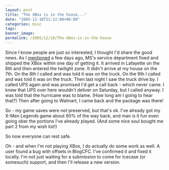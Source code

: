 ```yaml
---
layout: post
title: "The XBox is in the house..."
date: "2005-12-10T21:12:00+06:00"
categories: misc 
tags: 
banner_image: 
permalink: /2005/12/10/The-XBox-is-in-the-house
---
```


Since I know people are just <i>so</i> interested, I thought I'd share the good news. As I <a href="http://ray.camdenfamily.com/index.cfm/2005/12/8/XBox-Service--Wow">mentioned</a> a few days ago, MS's service department fixed and shipped the XBox within one day of getting it. It arrived in Lafayette on the 6th and then entered the twilight zone. It didn't arrive at my house on the 7th. On the 8th I called and was told it was on the truck. On the 9th I called and was told it was on the truck. Then last night I saw the truck drive by. I called UPS again and was promised I'd get a call back - which never came. I knew that UPS over here wouldn't deliver on Saturday, but I called anyway. I was told that the hurricane was to blame. (How long am I going to hear that?) Then after going to Walmart, I came back and the package was there!

So - my game saves were <i>not</i> preserved, but that's ok. I've already got my X-Men Legends game about 60% of the way back, and man is it fun even going ober the portions I've already played. (And some nice soul bought me part 2 from my wish list!)

So now everyone can rest safe.

Oh - and when I'm not playing XBox, I do actually do some work as well. A user found a bug with offsets in BlogCFC. I've confirmed it and fixed it locally. I'm not just waiting for a submission to come for Icecase (or somesuch) support, and then I'll release a new version.